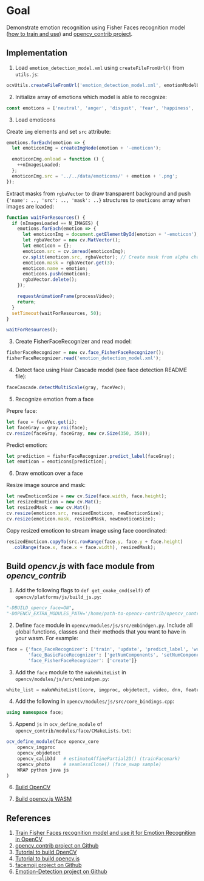 # Goal

Demonstrate emotion recognition using Fisher Faces recognition model ([how to train and use](http://www.paulvangent.com/2016/04/01/emotion-recognition-with-python-opencv-and-a-face-dataset/)) and [opencv_contrib project](https://github.com/opencv/opencv_contrib).


## Implementation

1. Load `emotion_detection_model.xml` using `createFileFromUrl()` from `utils.js`:

```javascript
ocvUtils.createFileFromUrl('emotion_detection_model.xml', emotionModelUrl, callback);
```

2. Initialize array of emotions which model is able to recognize:

```javascript
const emotions = ['neutral', 'anger', 'disgust', 'fear', 'happiness', 'sadness', 'surprise']
```

3. Load emoticons

Create `img` elements and set `src` attribute:

```javascript
emotions.forEach(emotion => {
  let emoticonImg = createImgNode(emotion + '-emoticon');

  emoticonImg.onload = function () {
    ++nImagesLoaded;
  };
  emoticonImg.src = '../../data/emoticons/' + emotion + '.png';
});
```

Extract masks from `rgbaVector` to draw transparent background and push `{'name': .., 'src': .., 'mask': ..}` structures to `emoticons` array when images are loaded:

```javascript
function waitForResources() {
  if (nImagesLoaded == N_IMAGES) {
    emotions.forEach(emotion => {
      let emoticonImg = document.getElementById(emotion + '-emoticon');
      let rgbaVector = new cv.MatVector();
      let emoticon = {};
      emoticon.src = cv.imread(emoticonImg);
      cv.split(emoticon.src, rgbaVector); // Create mask from alpha channel.
      emoticon.mask = rgbaVector.get(3);
      emoticon.name = emotion;
      emoticons.push(emoticon);
      rgbaVector.delete();
    });

    requestAnimationFrame(processVideo);
    return;
  }
  setTimeout(waitForResources, 50);
}

waitForResources();
```

3. Create FisherFaceRecognizer and read model:

```javascript
fisherFaceRecognizer = new cv.face_FisherFaceRecognizer();
fisherFaceRecognizer.read('emotion_detection_model.xml');
```

4. Detect face using Haar Cascade model (see face detection README file):

```javascript
faceCascade.detectMultiScale(gray, faceVec);
```

5. Recognize emotion from a face

Prepre face:

```javascript
let face = faceVec.get(i);
let faceGray = gray.roi(face);
cv.resize(faceGray, faceGray, new cv.Size(350, 350));
```

Predict emotion:

```javascript
let prediction = fisherFaceRecognizer.predict_label(faceGray);
let emoticon = emoticons[prediction];
```

6. Draw emoticon over a face

Resize image source and mask:

```javascript
let newEmoticonSize = new cv.Size(face.width, face.height);
let resizedEmoticon = new cv.Mat();
let resizedMask = new cv.Mat();
cv.resize(emoticon.src, resizedEmoticon, newEmoticonSize);
cv.resize(emoticon.mask, resizedMask, newEmoticonSize);
```

Copy resized emoticon to stream image using face coordinated:

```javascript
resizedEmoticon.copyTo(src.rowRange(face.y, face.y + face.height)
  .colRange(face.x, face.x + face.width), resizedMask);
```

## Build *opencv.js* with **face** module from *opencv_contrib*

1. Add the following flags to `def get_cmake_cmd(self)` of `opencv/platforms/js/build_js.py`:

```python
"-DBUILD_opencv_face=ON",
"-DOPENCV_EXTRA_MODULES_PATH='/home/path-to-opencv-contrib/opencv_contrib/modules'"
```

2. Define `face` module in `opencv/modules/js/src/embindgen.py`. Include all global functions, classes and their methods that you want to have in your wasm. For example:

```python
face = {'face_FaceRecognizer': ['train', 'update', 'predict_label', 'write', 'read', 'setLabelInfo', 'getLabelInfo', 'getLabelsByString', 'getThreshold', 'setThreshold'],
        'face_BasicFaceRecognizer': ['getNumComponents', 'setNumComponents', 'getThreshold', 'setThreshold', 'getProjections', 'getLabels', 'getEigenValues', 'getEigenVectors', 'getMean', 'read', 'write'],
        'face_FisherFaceRecognizer': ['create']}
```

3. Add the `face` module to the `makeWhiteList` in `opencv/modules/js/src/embindgen.py`:

```python
white_list = makeWhiteList([core, imgproc, objdetect, video, dnn, features2d, photo, aruco, calib3d, face])
```

4. Add the following in `opencv/modules/js/src/core_bindings.cpp`:

```cpp
using namespace face;
```

5. Append `js` in `ocv_define_module` of `opencv_contrib/modules/face/CMakeLists.txt`:

```cmake
ocv_define_module(face opencv_core
    opencv_imgproc
    opencv_objdetect
    opencv_calib3d   # estimateAffinePartial2D() (trainFacemark)
    opencv_photo     # seamlessClone() (face_swap sample)
    WRAP python java js
)
```

6. [Build OpenCV](https://docs.opencv.org/master/d7/d9f/tutorial_linux_install.html)

7. [Build opencv.js WASM](https://docs.opencv.org/master/d4/da1/tutorial_js_setup.html)


## References

1. [Train Fisher Faces recognition model and use it for Emotion Recognition in OpenCV](http://www.paulvangent.com/2016/04/01/emotion-recognition-with-python-opencv-and-a-face-dataset/)
2. [opencv_contrib project on Github](https://github.com/opencv/opencv_contrib)
3. [Tutorial to build OpenCV](https://docs.opencv.org/master/d7/d9f/tutorial_linux_install.html)
4. [Tutorial to build opencv.js](https://docs.opencv.org/master/d4/da1/tutorial_js_setup.html)
5. [facemoji project on Github](https://github.com/PiotrDabrowskey/facemoji)
6. [Emotion-Detection project on Github](https://github.com/PanKnst/Emotion-Detection)
